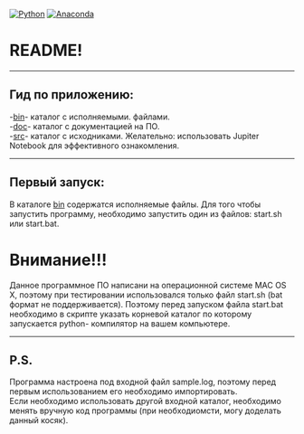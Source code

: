 [![Python](https://img.shields.io/badge/python-3.6.5-blue.svg)](https://www.python.org/)
[![Anaconda](https://img.shields.io/badge/Anaconda-3.0-green.svg)](https://www.anaconda.com/distribution/)
# README!
__________________
## Гид по приложению:  
-[bin]- каталог с исполняемыми. файлами.   
-[doc]- каталог с документацией на ПО.  
-[src]- каталог с исходниками. Желательно: использовать Jupiter Notebook для эффективного ознакомления.             

[bin]:https://github.com/Kiri28/moex_task/tree/master/moex/bin
[doc]:https://github.com/Kiri28/moex_task/tree/master/moex/doc
[src]:https://github.com/Kiri28/moex_task/tree/master/moex/src
_________________
## Первый запуск:  
В каталоге [bin] содержатся исполняемые файлы. Для того чтобы запустить программу, необходимо запустить один из файлов:  start.sh или start.bat.  

[bin]:https://github.com/Kiri28/moex_task/tree/master/moex/bin
# Внимание!!!  
Данное программное ПО написани на операционной системе MAC OS X, поэтому при тестировании использовался только файл start.sh (bat формат не поддерживается). Поэтому перед запуском файла start.bat необходимо в скрипте указать корневой каталог по которому запускается python- компилятор на вашем компьютере.
_________________
## P.S.  
Программа настроена под входной файл sample.log, поэтому перед первым использованием его необходимо импортировать.   
Если необходимо использовать другой входной каталог, необходимо менять вручную код программы (при необходиомсти, могу доделать данный косяк).  
